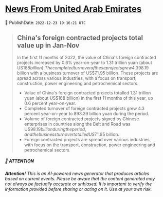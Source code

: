 [News From United Arab Emirates](https://github.com/UAE-Camel/News)
==========


📆 PublishDate: `2022-12-23 19:16:21 UTC`


> ## China's foreign contracted projects total value up in Jan-Nov
> 
> In the first 11 months of 2022, the value of China's foreign contracted projects increased by 0.6% year-on-year to 1.31 trillion yuan (about US$188 billion). The completed turnover of these projects grew 4.3% year-on-year to 893.39 billion yuan, and the volume of foreign contracted projects signed by Chinese enterprises in countries along the Belt and Road was US$98.19 billion with a business turnover of US$71.95 billion. These projects are spread across various industries, with a focus on transport, construction, power engineering and petrochemical sectors.
> 
> - Value of China's foreign contracted projects totalled 1.31 trillion yuan (about US$188 billion) in the first 11 months of this year, up 0.6 percent year-on-year.
> - Completed turnover of foreign contracted projects grew 4.3 percent year-on-year to 893.39 billion yuan during the period.
> - Volume of foreign contracted projects signed by Chinese enterprises in countries along the Belt and Road was US$98.19 billion during the period, and the business turnover totalled US$71.95 billion.
> - Foreign contracted projects are spread over various industries, with focus on the transport, construction, power engineering and petrochemical sectors.


##### 📝 ATTENTION

###### **Attention!** This is an AI-powered news generator that produces articles based on current events. Please be aware that the content generated may not always be factually accurate or unbiased. It is important to verify the information provided before sharing or acting on it. Use at your own risk.
